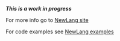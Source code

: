 **_This is a work in progress_**

For more info go to [NewLang site](http://unkiwii.github.io/newlang)

For code examples see [NewLang examples](http://unkiwii.github.io/newlang/code_examples.html)
